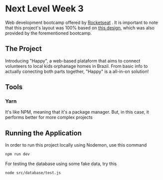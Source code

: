 # Next Level Week 3
Web development bootcamp offered by [Rocketseat](https://rocketseat.com.br/) . It is important to note that this project's layout was 100% based on [this design](https://www.notion.so/Layout-Happy-OmniStack-faac4d4d638343fe8bab627125a7557c), which was also provided by the forementioned bootcamp.

## The Project
Introducing "Happy", a web-based plataform that aims to connect volunteers to local kids orphanage homes in Brazil. From basic info to actually conecting both parts together, "Happy" is a all-in-on solution!

## Tools
### Yarn
It's like NPM, meaning that it's a package manager. But, in this case, it performs better for more complex projects

## Running the Application
In order to run this project locally using Nodemon, use this command
```bash
npm run dev
```
For testing the database using some fake data, try this
```bash
node src/database/test.js
```
